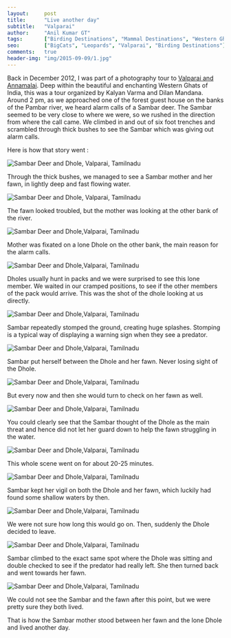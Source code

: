 ```yaml
---
layout:     post
title:      "Live another day"
subtitle:   "Valparai"
author:     "Anil Kumar GT"
tags:       ["Birding Destinations", "Mammal Destinations", "Western Ghats"]
seo:		["BigCats", "Leopards", "Valparai", "Birding Destinations"]
comments:   true
header-img: "img/2015-09-09/1.jpg"
---
```


<p>Back in December 2012, I was part of a photography tour to <a href="http://www.wilderhood.com/destination/Valparai">Valparai and Annamalai</a>. Deep within the beautiful and enchanting Western Ghats of India, this was a tour organized by Kalyan Varma and Dilan Mandana. Around 2 pm, as we approached one of the forest guest house on the banks of the Pambar river, we heard alarm calls of a Sambar deer. The Sambar seemed to be very close to where we were, so we rushed in the direction from where the call came. We climbed in and out of six foot trenches and scrambled through thick bushes to see the Sambar which was giving out alarm calls.</p>

<p>Here is how that story went :</p>

<img src="{{ site.baseurl }}/img/2015-09-09/2.jpg" alt="Sambar Deer and Dhole, Valparai, Tamilnadu">
<p>Through the thick bushes, we managed to see a Sambar mother and her fawn, in lightly deep and fast flowing water.</p>

<img src="{{ site.baseurl }}/img/2015-09-09/3.jpg" alt="Sambar Deer and Dhole, Valparai, Tamilnadu">
<p>The fawn looked troubled, but the mother was looking at the other bank of the river.</p>

<img src="{{ site.baseurl }}/img/2015-09-09/4.jpg" alt="Sambar Deer and Dhole,Valparai, Tamilnadu">
<p>Mother was fixated on a lone Dhole on the other bank, the main reason for the alarm calls.</p>

<img src="{{ site.baseurl }}/img/2015-09-09/5.jpg" alt="Sambar Deer and Dhole,Valparai, Tamilnadu">
<p>Dholes usually hunt in packs and we were surprised to see this lone member. We waited in our cramped positions, to see if the other members of the pack would arrive. This was the shot of the dhole looking at us directly.</p>

<img src="{{ site.baseurl }}/img/2015-09-09/6.jpg" alt="Sambar Deer and Dhole,Valparai, Tamilnadu">
<p>Sambar repeatedly stomped the ground, creating huge splashes. Stomping is a typical way of displaying a warning sign when they see a predator.</p>

<img src="{{ site.baseurl }}/img/2015-09-09/7.jpg" alt="Sambar Deer and Dhole,Valparai, Tamilnadu">
<p>Sambar put herself between the Dhole and her fawn. Never losing sight of the Dhole.</p>

<img src="{{ site.baseurl }}/img/2015-09-09/8.jpg" alt="Sambar Deer and Dhole,Valparai, Tamilnadu">
<p>But every now and then she would turn to check on her fawn as well.</p>

<img src="{{ site.baseurl }}/img/2015-09-09/9.jpg" alt="Sambar Deer and Dhole,Valparai, Tamilnadu">
<p>You could clearly see that the Sambar thought of the Dhole as the main threat and hence did not let her guard down to help the fawn struggling in the water.</p>

<img src="{{ site.baseurl }}/img/2015-09-09/10.jpg" alt="Sambar Deer and Dhole,Valparai, Tamilnadu">
<p>This whole scene went on for about 20-25 minutes.</p>

<img src="{{ site.baseurl }}/img/2015-09-09/11.jpg" alt="Sambar Deer and Dhole,Valparai, Tamilnadu">
<p>Sambar kept her vigil on both the Dhole and her fawn, which luckily had found some shallow waters by then.</p>

<img src="{{ site.baseurl }}/img/2015-09-09/12.jpg" alt="Sambar Deer and Dhole,Valparai, Tamilnadu">
<p>We were not sure how long this would go on. Then, suddenly the Dhole decided to leave.</p>

<img src="{{ site.baseurl }}/img/2015-09-09/13.jpg" alt="Sambar Deer and Dhole,Valparai, Tamilnadu">
<p>Sambar climbed to the exact same spot where the Dhole was sitting and double checked to see if the predator had really left. She then turned back and went towards her fawn.</p>

<img src="{{ site.baseurl }}/img/2015-09-09/14.jpg" alt="Sambar Deer and Dhole,Valparai, Tamilnadu">
<p>We could not see the Sambar and the fawn after this point, but we were pretty sure they both lived.</p>

<p>That is how the Sambar mother stood between her fawn and the lone Dhole and lived another day.</p>


